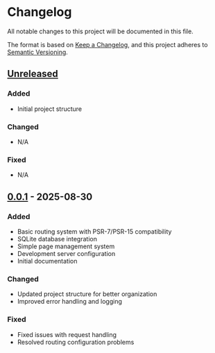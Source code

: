 # Changelog

All notable changes to this project will be documented in this file.

The format is based on [Keep a Changelog](https://keepachangelog.com/en/1.0.0/),
and this project adheres to [Semantic Versioning](https://semver.org/spec/v2.0.0.html).

## [Unreleased]

### Added
- Initial project structure

### Changed
- N/A

### Fixed
- N/A

## [0.0.1] - 2025-08-30

### Added
- Basic routing system with PSR-7/PSR-15 compatibility
- SQLite database integration
- Simple page management system
- Development server configuration
- Initial documentation

### Changed
- Updated project structure for better organization
- Improved error handling and logging

### Fixed
- Fixed issues with request handling
- Resolved routing configuration problems

[Unreleased]: https://github.com/yourusername/islamwiki/compare/v0.0.1...HEAD
[0.0.1]: https://github.com/yourusername/islamwiki/releases/tag/v0.0.1
